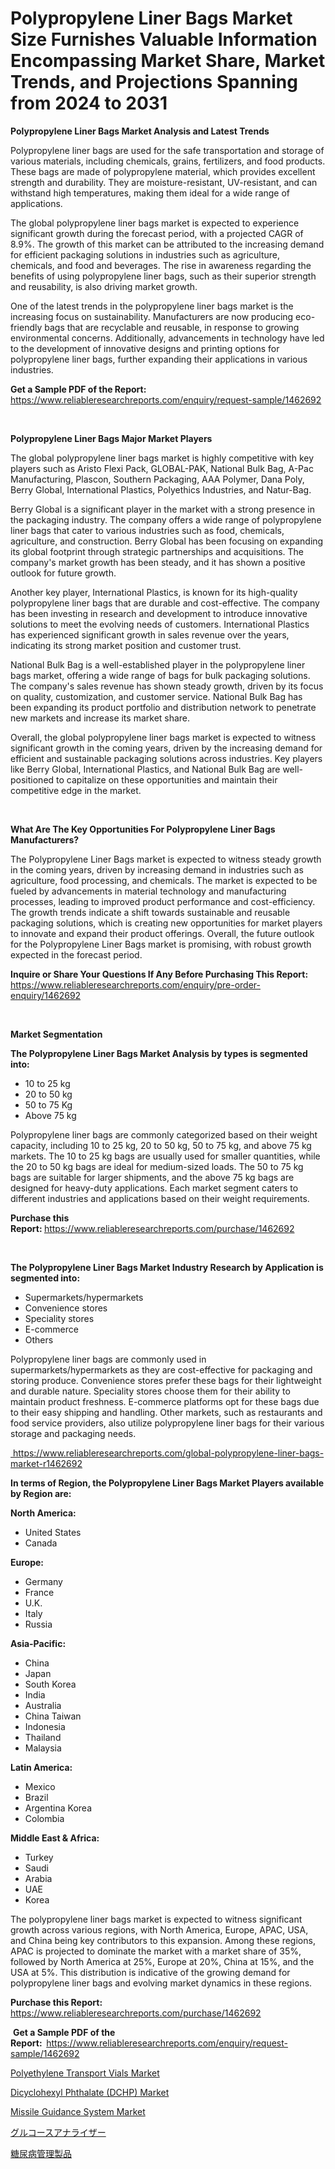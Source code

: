<p><h1>Polypropylene Liner Bags Market Size Furnishes Valuable Information Encompassing Market Share, Market Trends, and Projections Spanning from 2024 to 2031</h1></p><p><strong>Polypropylene Liner Bags Market Analysis and Latest Trends</strong></p>
<p><p>Polypropylene liner bags are used for the safe transportation and storage of various materials, including chemicals, grains, fertilizers, and food products. These bags are made of polypropylene material, which provides excellent strength and durability. They are moisture-resistant, UV-resistant, and can withstand high temperatures, making them ideal for a wide range of applications.</p><p>The global polypropylene liner bags market is expected to experience significant growth during the forecast period, with a projected CAGR of 8.9%. The growth of this market can be attributed to the increasing demand for efficient packaging solutions in industries such as agriculture, chemicals, and food and beverages. The rise in awareness regarding the benefits of using polypropylene liner bags, such as their superior strength and reusability, is also driving market growth.</p><p>One of the latest trends in the polypropylene liner bags market is the increasing focus on sustainability. Manufacturers are now producing eco-friendly bags that are recyclable and reusable, in response to growing environmental concerns. Additionally, advancements in technology have led to the development of innovative designs and printing options for polypropylene liner bags, further expanding their applications in various industries.</p></p>
<p><strong>Get a Sample PDF of the Report:&nbsp;</strong> <a href="https://www.reliableresearchreports.com/enquiry/request-sample/1462692">https://www.reliableresearchreports.com/enquiry/request-sample/1462692</a></p>
<p>&nbsp;</p>
<p><strong>Polypropylene Liner Bags Major Market Players</strong></p>
<p><p>The global polypropylene liner bags market is highly competitive with key players such as Aristo Flexi Pack, GLOBAL-PAK, National Bulk Bag, A-Pac Manufacturing, Plascon, Southern Packaging, AAA Polymer, Dana Poly, Berry Global, International Plastics, Polyethics Industries, and Natur-Bag.</p><p>Berry Global is a significant player in the market with a strong presence in the packaging industry. The company offers a wide range of polypropylene liner bags that cater to various industries such as food, chemicals, agriculture, and construction. Berry Global has been focusing on expanding its global footprint through strategic partnerships and acquisitions. The company's market growth has been steady, and it has shown a positive outlook for future growth.</p><p>Another key player, International Plastics, is known for its high-quality polypropylene liner bags that are durable and cost-effective. The company has been investing in research and development to introduce innovative solutions to meet the evolving needs of customers. International Plastics has experienced significant growth in sales revenue over the years, indicating its strong market position and customer trust.</p><p>National Bulk Bag is a well-established player in the polypropylene liner bags market, offering a wide range of bags for bulk packaging solutions. The company's sales revenue has shown steady growth, driven by its focus on quality, customization, and customer service. National Bulk Bag has been expanding its product portfolio and distribution network to penetrate new markets and increase its market share.</p><p>Overall, the global polypropylene liner bags market is expected to witness significant growth in the coming years, driven by the increasing demand for efficient and sustainable packaging solutions across industries. Key players like Berry Global, International Plastics, and National Bulk Bag are well-positioned to capitalize on these opportunities and maintain their competitive edge in the market.</p></p>
<p>&nbsp;</p>
<p><strong>What Are The Key Opportunities For Polypropylene Liner Bags Manufacturers?</strong></p>
<p><p>The Polypropylene Liner Bags market is expected to witness steady growth in the coming years, driven by increasing demand in industries such as agriculture, food processing, and chemicals. The market is expected to be fueled by advancements in material technology and manufacturing processes, leading to improved product performance and cost-efficiency. The growth trends indicate a shift towards sustainable and reusable packaging solutions, which is creating new opportunities for market players to innovate and expand their product offerings. Overall, the future outlook for the Polypropylene Liner Bags market is promising, with robust growth expected in the forecast period.</p></p>
<p><strong>Inquire or Share Your Questions If Any Before Purchasing This Report:</strong> <a href="https://www.reliableresearchreports.com/enquiry/pre-order-enquiry/1462692">https://www.reliableresearchreports.com/enquiry/pre-order-enquiry/1462692</a></p>
<p>&nbsp;</p>
<p><strong>Market Segmentation</strong></p>
<p><strong>The Polypropylene Liner Bags Market Analysis by types is segmented into:</strong></p>
<p><ul><li>10 to 25 kg</li><li>20 to 50 kg</li><li>50 to 75 Kg</li><li>Above 75 kg</li></ul></p>
<p><p>Polypropylene liner bags are commonly categorized based on their weight capacity, including 10 to 25 kg, 20 to 50 kg, 50 to 75 kg, and above 75 kg markets. The 10 to 25 kg bags are usually used for smaller quantities, while the 20 to 50 kg bags are ideal for medium-sized loads. The 50 to 75 kg bags are suitable for larger shipments, and the above 75 kg bags are designed for heavy-duty applications. Each market segment caters to different industries and applications based on their weight requirements.</p></p>
<p><strong>Purchase this Report:&nbsp;</strong><a href="https://www.reliableresearchreports.com/purchase/1462692">https://www.reliableresearchreports.com/purchase/1462692</a></p>
<p>&nbsp;</p>
<p><strong>The Polypropylene Liner Bags Market Industry Research by Application is segmented into:</strong></p>
<p><ul><li>Supermarkets/hypermarkets</li><li>Convenience stores</li><li>Speciality stores</li><li>E-commerce</li><li>Others</li></ul></p>
<p><p>Polypropylene liner bags are commonly used in supermarkets/hypermarkets as they are cost-effective for packaging and storing produce. Convenience stores prefer these bags for their lightweight and durable nature. Speciality stores choose them for their ability to maintain product freshness. E-commerce platforms opt for these bags due to their easy shipping and handling. Other markets, such as restaurants and food service providers, also utilize polypropylene liner bags for their various storage and packaging needs.</p></p>
<p><a href="https://www.reliableresearchreports.com/global-polypropylene-liner-bags-market-r1462692">&nbsp;https://www.reliableresearchreports.com/global-polypropylene-liner-bags-market-r1462692</a></p>
<p><strong>In terms of Region, the Polypropylene Liner Bags Market Players available by Region are:</strong></p>
<p>
    <p> <strong> North America: </strong>
        <ul>
            <li>United States</li>
            <li>Canada</li>
        </ul>
        </p> 
    <p> <strong> Europe: </strong>
        <ul>
            <li>Germany</li>
            <li>France</li>
            <li>U.K.</li>
            <li>Italy</li>
            <li>Russia</li>
        </ul>
        </p> 
    <p> <strong> Asia-Pacific: </strong>
        <ul>
            <li>China</li>
            <li>Japan</li>
            <li>South Korea</li>
            <li>India</li>
            <li>Australia</li>
            <li>China Taiwan</li>
            <li>Indonesia</li>
            <li>Thailand</li>
            <li>Malaysia</li>
        </ul>
        </p> 
    <p> <strong> Latin America: </strong>
        <ul>
            <li>Mexico</li>
            <li>Brazil</li>
            <li>Argentina Korea</li>
            <li>Colombia</li>
        </ul>
        </p> 
    <p> <strong> Middle East & Africa: </strong>
        <ul>
            <li>Turkey</li>
            <li>Saudi</li>
            <li>Arabia</li>
            <li>UAE</li>
            <li>Korea</li>
        </ul>
    </p>
    </p>
<p><p>The polypropylene liner bags market is expected to witness significant growth across various regions, with North America, Europe, APAC, USA, and China being key contributors to this expansion. Among these regions, APAC is projected to dominate the market with a market share of 35%, followed by North America at 25%, Europe at 20%, China at 15%, and the USA at 5%. This distribution is indicative of the growing demand for polypropylene liner bags and evolving market dynamics in these regions.</p></p>
<p><strong>Purchase this Report: </strong><a href="https://www.reliableresearchreports.com/purchase/1462692">https://www.reliableresearchreports.com/purchase/1462692</a></p>
<p>&nbsp;<strong>Get a Sample PDF of the Report:&nbsp;&nbsp;</strong><a href="https://www.reliableresearchreports.com/enquiry/request-sample/1462692">https://www.reliableresearchreports.com/enquiry/request-sample/1462692</a></p>
<p><strong></strong></p>
<p><p><a href="https://github.com/MyrticeDare2023/Market-Research-Report-List-1/blob/main/polyethylene-transport-vials-market.md">Polyethylene Transport Vials Market</a></p><p><a href="https://issuu.com/reportprime-2/docs/dicyclohexyl-phthalate-dchp-market-size-2030.pptx">Dicyclohexyl Phthalate (DCHP) Market</a></p><p><a href="https://www.linkedin.com/pulse/missile-guidance-system-market-exploring-share-trends-0baue">Missile Guidance System Market</a></p><p><a href="https://github.com/vtbvgl20191192/Market-Research-Report-List-2/blob/main/773378157912.md">グルコースアナライザー</a></p><p><a href="https://github.com/laurenreichert/Market-Research-Report-List-1/blob/main/405516657913.md">糖尿病管理製品</a></p></p>